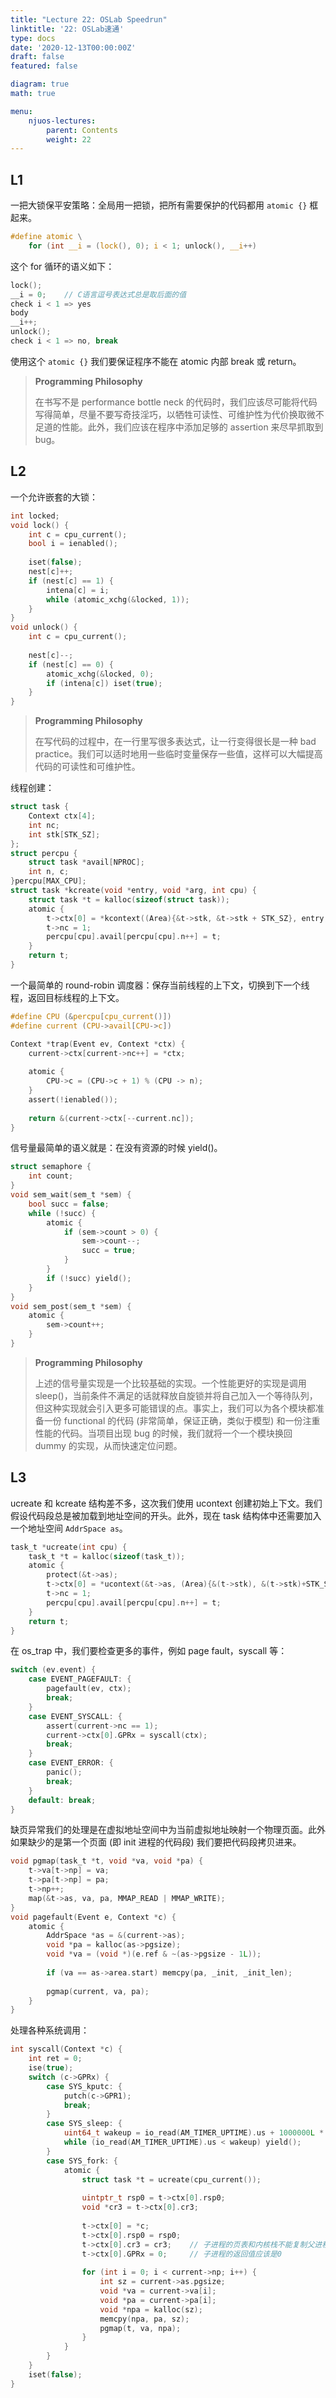 ```yaml
---
title: "Lecture 22: OSLab Speedrun"
linktitle: '22: OSLab速通'
type: docs
date: '2020-12-13T00:00:00Z'
draft: false
featured: false

diagram: true
math: true

menu:
    njuos-lectures:
        parent: Contents
        weight: 22
---
```


## L1

一把大锁保平安策略：全局用一把锁，把所有需要保护的代码都用 `atomic {}` 框起来。

```c
#define atomic \
	for (int __i = (lock(), 0); i < 1; unlock(), __i++)
```

这个 for 循环的语义如下：

```c
lock();
__i = 0;	// C语言逗号表达式总是取后面的值
check i < 1 => yes
body
__i++;
unlock();
check i < 1 => no, break
```

使用这个 `atomic {}` 我们要保证程序不能在 atomic 内部 break 或 return。

> **Programming Philosophy**
>
> 在书写不是 performance bottle neck 的代码时，我们应该尽可能将代码写得简单，尽量不要写奇技淫巧，以牺牲可读性、可维护性为代价换取微不足道的性能。此外，我们应该在程序中添加足够的 assertion 来尽早抓取到 bug。

## L2

一个允许嵌套的大锁：

```c
int locked;
void lock() {
    int c = cpu_current();
    bool i = ienabled();
    
    iset(false);
    nest[c]++;
    if (nest[c] == 1) {
        intena[c] = i;
        while (atomic_xchg(&locked, 1));
    }
}
void unlock() {
    int c = cpu_current();
    
    nest[c]--;
    if (nest[c] == 0) {
        atomic_xchg(&locked, 0);
        if (intena[c]) iset(true);
    }
}
```

> **Programming Philosophy**
>
> 在写代码的过程中，在一行里写很多表达式，让一行变得很长是一种 bad practice。我们可以适时地用一些临时变量保存一些值，这样可以大幅提高代码的可读性和可维护性。

线程创建：

```c
struct task {
    Context ctx[4];
    int nc;
    int stk[STK_SZ];
};
struct percpu {
    struct task *avail[NPROC];
    int n, c;
}percpu[MAX_CPU];
struct task *kcreate(void *entry, void *arg, int cpu) {
    struct task *t = kalloc(sizeof(struct task));
    atomic {
        t->ctx[0] = *kcontext((Area){&t->stk, &t->stk + STK_SZ}, entry, arg);
        t->nc = 1;
        percpu[cpu].avail[percpu[cpu].n++] = t;
    }
    return t;
}
```

一个最简单的 round-robin 调度器：保存当前线程的上下文，切换到下一个线程，返回目标线程的上下文。

```c
#define CPU (&percpu[cpu_current()])
#define current (CPU->avail[CPU->c])

Context *trap(Event ev, Context *ctx) {
    current->ctx[current->nc++] = *ctx;
    
    atomic {
        CPU->c = (CPU->c + 1) % (CPU -> n);
    }
    assert(!ienabled());
    
    return &(current->ctx[--current.nc]);
}
```

信号量最简单的语义就是：在没有资源的时候 yield()。

```c
struct semaphore {
    int count;
}
void sem_wait(sem_t *sem) {
    bool succ = false;
    while (!succ) {
        atomic {
            if (sem->count > 0) {
                sem->count--;
                succ = true;
            }
        }
        if (!succ) yield();
    }
}
void sem_post(sem_t *sem) {
    atomic {
        sem->count++;
    }
}
```

> **Programming Philosophy**
>
> 上述的信号量实现是一个比较基础的实现。一个性能更好的实现是调用 sleep()，当前条件不满足的话就释放自旋锁并将自己加入一个等待队列，但这种实现就会引入更多可能错误的点。事实上，我们可以为各个模块都准备一份 functional 的代码 (非常简单，保证正确，类似于模型) 和一份注重性能的代码。当项目出现 bug 的时候，我们就将一个一个模块换回 dummy 的实现，从而快速定位问题。

## L3

ucreate 和 kcreate 结构差不多，这次我们使用 ucontext 创建初始上下文。我们假设代码段总是被加载到地址空间的开头。此外，现在 task 结构体中还需要加入一个地址空间 `AddrSpace as`。

```c
task_t *ucreate(int cpu) {
    task_t *t = kalloc(sizeof(task_t));
    atomic {
        protect(&t->as);
        t->ctx[0] = *ucontext(&t->as, (Area){&(t->stk), &(t->stk)+STK_SIZE}, &t->as);
        t->nc = 1;
        percpu[cpu].avail[percpu[cpu].n++] = t;
    }
    return t;
}
```

在 os_trap 中，我们要检查更多的事件，例如 page fault，syscall 等：

```c
switch (ev.event) {
    case EVENT_PAGEFAULT: {
        pagefault(ev, ctx);
        break;
    }
    case EVENT_SYSCALL: {
        assert(current->nc == 1);
        current->ctx[0].GPRx = syscall(ctx);
        break;
    }
    case EVENT_ERROR: {
        panic();
        break;
    }
    default: break;
}
```

缺页异常我们的处理是在虚拟地址空间中为当前虚拟地址映射一个物理页面。此外如果缺少的是第一个页面 (即 init 进程的代码段) 我们要把代码段拷贝进来。

```c
void pgmap(task_t *t, void *va, void *pa) {
    t->va[t->np] = va;
    t->pa[t->np] = pa;
    t->np++;
   	map(&t->as, va, pa, MMAP_READ | MMAP_WRITE);
}
void pagefault(Event e, Context *c) {
    atomic {
        AddrSpace *as = &(current->as);
        void *pa = kalloc(as->pgsize);
        void *va = (void *)(e.ref & ~(as->pgsize - 1L));
        
        if (va == as->area.start) memcpy(pa, _init, _init_len);
		
        pgmap(current, va, pa);
    }
}
```

处理各种系统调用：

```c
int syscall(Context *c) {
    int ret = 0;
    ise(true);
    switch (c->GPRx) {
        case SYS_kputc: {
            putch(c->GPR1);
            break;
        }
        case SYS_sleep: {
            uint64_t wakeup = io_read(AM_TIMER_UPTIME).us + 1000000L * c->GPR1;
            while (io_read(AM_TIMER_UPTIME).us < wakeup) yield();
        }
        case SYS_fork: {
            atomic {
                struct task *t = ucreate(cpu_current());
                
                uintptr_t rsp0 = t->ctx[0].rsp0;
                void *cr3 = t->ctx[0].cr3;
                
                t->ctx[0] = *c;
                t->ctx[0].rsp0 = rsp0;
                t->ctx[0].cr3 = cr3;	// 子进程的页表和内核栈不能复制父进程
                t->ctx[0].GPRx = 0;		// 子进程的返回值应该是0
                
               	for (int i = 0; i < current->np; i++) {
                    int sz = current->as.pgsize;
                    void *va = current->va[i];
                    void *pa = current->pa[i];
                    void *npa = kalloc(sz);
                    memcpy(npa, pa, sz);
                    pgmap(t, va, npa);
                }
            }
        }
    }
    iset(false);
}
```